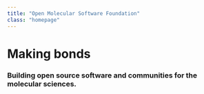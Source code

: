```yaml
---
title: "Open Molecular Software Foundation"
class: "homepage"
---
```


# Making bonds
### Building open source software and communities for the molecular sciences.
